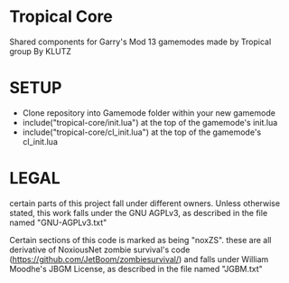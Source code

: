Tropical Core
=============
Shared components for Garry's Mod 13 gamemodes made by Tropical group
By KLUTZ

SETUP
=====

* Clone repository into Gamemode folder within your new gamemode
* include("tropical-core/init.lua") at the top of the gamemode's init.lua
* include("tropical-core/cl\_init.lua") at the top of the gamemode's cl\_init.lua

LEGAL
=====

certain parts of this project fall under different owners.
Unless otherwise stated, this work falls under the GNU AGPLv3, as described in the
file named "GNU-AGPLv3.txt"

Certain sections of this code is marked as being "noxZS". these are all derivative of
NoxiousNet zombie survival's code (https://github.com/JetBoom/zombiesurvival/)
and falls under William Moodhe's JBGM License, as described in the file named "JGBM.txt"
